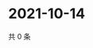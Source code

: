 # 2021-10-14

共 0 条

<!-- BEGIN WEIBO -->
<!-- 最后更新时间 Thu Oct 14 2021 09:54:39 GMT+0800 (China Standard Time) -->

<!-- END WEIBO -->
